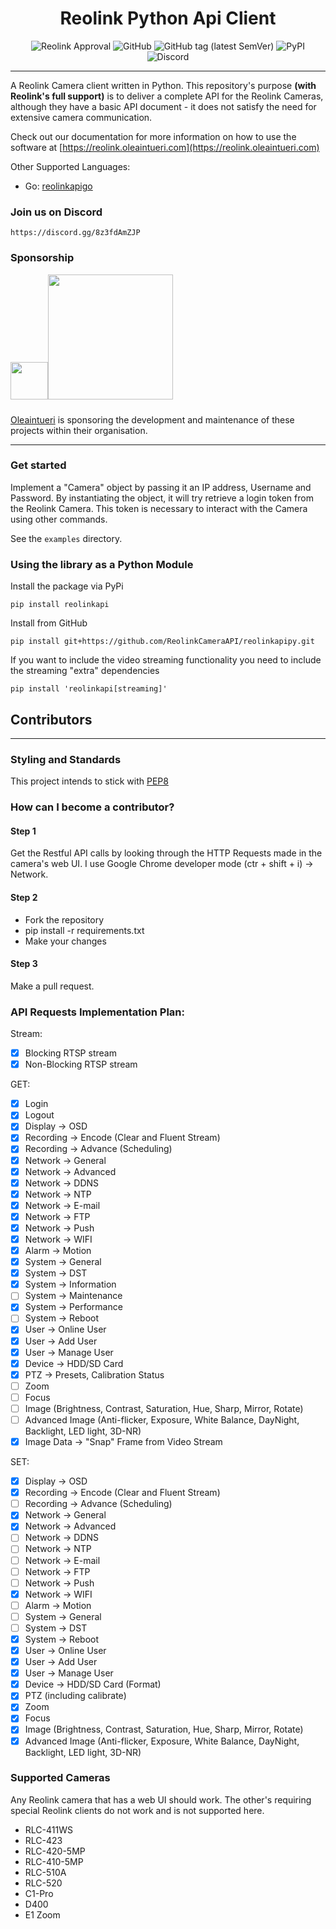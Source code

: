 <h1 align="center"> Reolink Python Api Client </h1>

<p align="center">
 <img alt="Reolink Approval" src="https://img.shields.io/badge/reolink-approved-blue?style=flat-square">
 <img alt="GitHub" src="https://img.shields.io/github/license/ReolinkCameraAPI/reolinkapipy?style=flat-square">
 <img alt="GitHub tag (latest SemVer)" src="https://img.shields.io/github/v/tag/ReolinkCameraAPI/reolinkapipy?style=flat-square">
 <img alt="PyPI" src="https://img.shields.io/pypi/v/reolinkapi?style=flat-square">
 <img alt="Discord" src="https://img.shields.io/discord/773257004911034389?style=flat-square">
</p>

---

A Reolink Camera client written in Python. This repository's purpose **(with Reolink's full support)** is to deliver a complete API for the Reolink Cameras,
although they have a basic API document - it does not satisfy the need for extensive camera communication.

Check out our documentation for more information on how to use the software at [https://reolink.oleaintueri.com](https://reolink.oleaintueri.com)


Other Supported Languages:
 - Go: [reolinkapigo](https://github.com/ReolinkCameraAPI/reolinkapigo)

### Join us on Discord

    https://discord.gg/8z3fdAmZJP
    

### Sponsorship

<a href="https://oleaintueri.com"><img src="https://oleaintueri.com/images/oliv.svg" width="60px"/><img width="200px" style="padding-bottom: 10px" src="https://oleaintueri.com/images/oleaintueri.svg"/></a>

[Oleaintueri](https://oleaintueri.com) is sponsoring the development and maintenance of these projects within their organisation.


---

### Get started

Implement a "Camera" object by passing it an IP address, Username and Password. By instantiating the object, it will try retrieve a login token from the Reolink Camera. This token is necessary to interact with the Camera using other commands.

See the `examples` directory.

### Using the library as a Python Module

Install the package via PyPi

    pip install reolinkapi

Install from GitHub

    pip install git+https://github.com/ReolinkCameraAPI/reolinkapipy.git

If you want to include the video streaming functionality you need to include the streaming "extra" dependencies

    pip install 'reolinkapi[streaming]'
    
## Contributors

---

### Styling and Standards

This project intends to stick with [PEP8](https://www.python.org/dev/peps/pep-0008/)

### How can I become a contributor?

#### Step 1

Get the Restful API calls by looking through the HTTP Requests made in the camera's web UI. I use Google Chrome developer mode (ctr + shift + i) -> Network.

#### Step 2

- Fork the repository
- pip install -r requirements.txt
- Make your changes

#### Step 3

Make a pull request.

### API Requests Implementation Plan:

Stream:
- [X] Blocking RTSP stream
- [X] Non-Blocking RTSP stream

GET:
- [X] Login
- [X] Logout
- [X] Display -> OSD
- [X] Recording -> Encode (Clear and Fluent Stream)
- [X] Recording -> Advance (Scheduling)
- [X] Network -> General
- [X] Network -> Advanced
- [X] Network -> DDNS
- [X] Network -> NTP
- [X] Network -> E-mail
- [X] Network -> FTP
- [X] Network -> Push
- [X] Network -> WIFI
- [X] Alarm -> Motion
- [X] System -> General
- [X] System -> DST
- [X] System -> Information
- [ ] System -> Maintenance
- [X] System -> Performance
- [ ] System -> Reboot
- [X] User -> Online User
- [X] User -> Add User
- [X] User -> Manage User
- [X] Device -> HDD/SD Card
- [x] PTZ -> Presets, Calibration Status
- [ ] Zoom
- [ ] Focus
- [ ] Image (Brightness, Contrast, Saturation, Hue, Sharp, Mirror, Rotate)
- [ ] Advanced Image (Anti-flicker, Exposure, White Balance, DayNight, Backlight, LED light, 3D-NR)
- [X] Image Data -> "Snap" Frame from Video Stream

SET:
- [X] Display -> OSD
- [X] Recording -> Encode (Clear and Fluent Stream)
- [ ] Recording -> Advance (Scheduling)
- [X] Network -> General
- [X] Network -> Advanced
- [ ] Network -> DDNS
- [ ] Network -> NTP
- [ ] Network -> E-mail
- [ ] Network -> FTP
- [ ] Network -> Push
- [X] Network -> WIFI
- [ ] Alarm -> Motion
- [ ] System -> General
- [ ] System -> DST
- [X] System -> Reboot
- [X] User -> Online User
- [X] User -> Add User
- [X] User -> Manage User
- [X] Device -> HDD/SD Card (Format)
- [x] PTZ (including calibrate)
- [x] Zoom
- [x] Focus
- [X] Image (Brightness, Contrast, Saturation, Hue, Sharp, Mirror, Rotate)
- [X] Advanced Image (Anti-flicker, Exposure, White Balance, DayNight, Backlight, LED light, 3D-NR)

### Supported Cameras

Any Reolink camera that has a web UI should work. The other's requiring special Reolink clients
do not work and is not supported here.

- RLC-411WS
- RLC-423
- RLC-420-5MP
- RLC-410-5MP
- RLC-510A
- RLC-520
- C1-Pro
- D400
- E1 Zoom

